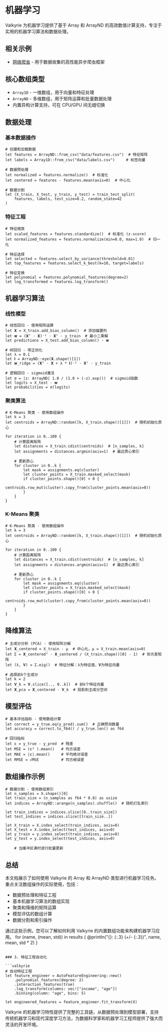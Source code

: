 # 机器学习

Valkyrie 为机器学习提供了基于 Array 和 ArrayND 的高效数值计算支持，专注于实用的机器学习算法和数据处理。

## 相关示例

- [网络爬虫](web-crawler.md) - 用于数据收集的高性能异步爬虫框架

## 核心数组类型

- `Array1D` - 一维数组，用于向量和特征处理
- `ArrayND` - 多维数组，用于矩阵运算和批量数据处理
- 内置异构计算支持，可在 CPU/GPU 间无缝切换

## 数据处理

### 基本数据操作

```valkyrie
# 创建和加载数据
let features = ArrayND::from_csv("data/features.csv")  # 特征矩阵
let labels = Array1D::from_csv("data/labels.csv")     # 标签向量

# 数据预处理
let normalized = features.normalize()  # 标准化
let centered = features - features.mean(axis=0)  # 中心化

# 数据分割
let (X_train, X_test, y_train, y_test) = train_test_split(
    features, labels, test_size=0.2, random_state=42
)
```

### 特征工程

```valkyrie
# 特征缩放
let scaled_features = features.standardize()  # 标准化 (z-score)
let normalized_features = features.normalize(min=0.0, max=1.0)  # 归一化

# 特征选择
let selected = features.select_by_variance(threshold=0.01)
let top_features = features.select_k_best(k=10, target=labels)

# 特征变换
let polynomial = features.polynomial_features(degree=2)
let log_transformed = features.log_transform()
```

## 机器学习算法

### 线性模型

```valkyrie
# 线性回归 - 使用矩阵运算
let 𝐗 = X_train.add_bias_column()  # 添加偏置列
let 𝐰 = (𝐗ᵀ · 𝐗)⁻¹ · 𝐗ᵀ · y_train  # 最小二乘解
let predictions = X_test.add_bias_column() · 𝐰

# 岭回归 - 带正则化
let λ = 0.1
let 𝐈 = ArrayND::eye(𝐗.shape()[1])
let 𝐰_ridge = (𝐗ᵀ · 𝐗 + λ * 𝐈)⁻¹ · 𝐗ᵀ · y_train

# 逻辑回归 - sigmoid激活
let σ = |z: ArrayND| 1.0 / (1.0 + (-z).exp())  # sigmoid函数
let logits = X_test · 𝐰
let probabilities = σ(logits)
```

### 聚类算法

```valkyrie
# K-Means 聚类 - 使用数组操作
let k = 3
let centroids = ArrayND::random([k, X_train.shape()[1]])  # 随机初始化质心

for iteration in 0..100 {
    # 计算距离矩阵
    let distances = X_train.cdist(centroids)  # [n_samples, k]
    let assignments = distances.argmin(axis=1)  # 最近质心索引
    
    # 更新质心
    for cluster in 0..k {
        let mask = assignments.eq(cluster)
        let cluster_points = X_train.masked_select(mask)
        if cluster_points.shape()[0] > 0 {
            centroids.row_mut(cluster).copy_from(cluster_points.mean(axis=0))
        }
    }
}
```

### K-Means 聚类

```valkyrie
# K-Means 聚类 - 使用数组操作
let k = 3
let centroids = ArrayND::random([k, X_train.shape()[1]])  # 随机初始化质心

for iteration in 0..100 {
    # 计算距离矩阵
    let distances = X_train.cdist(centroids)  # [n_samples, k]
    let assignments = distances.argmin(axis=1)  # 最近质心索引
    
    # 更新质心
    for cluster in 0..k {
        let mask = assignments.eq(cluster)
        let cluster_points = X_train.masked_select(mask)
        if cluster_points.shape()[0] > 0 {
            centroids.row_mut(cluster).copy_from(cluster_points.mean(axis=0))
        }
    }
}
```

## 降维算法

```valkyrie
# 主成分分析 (PCA) - 使用矩阵分解
let 𝐗_centered = X_train - μ  # 中心化，μ = X_train.mean(axis=0)
let Σ = 𝐗_centeredᵀ · 𝐗_centered / (X_train.shape()[0] - 1)  # 协方差矩阵
let (λ, 𝐕) = Σ.eig()  # 特征分解：λ为特征值，𝐕为特征向量

# 选择前k个主成分
let k = 2
let 𝐕_k = 𝐕.slice([.., 0..k])  # 前k个特征向量
let 𝐗_pca = 𝐗_centered · 𝐕_k  # 投影到主成分空间
```

## 模型评估

```valkyrie
# 基本评估指标 - 使用数组计算
let correct = y_true.eq(y_pred).sum()  # 正确预测数量
let accuracy = correct.to_f64() / y_true.len() as f64

# 回归指标
let ε = y_true - y_pred  # 残差
let MSE = (ε² ).mean()   # 均方误差
let MAE = |ε|.mean()     # 平均绝对误差
let RMSE = √MSE          # 均方根误差
```

## 数组操作示例

```valkyrie
# 数据分割 - 使用数组索引
let n_samples = X.shape()[0]
let train_size = (n_samples as f64 * 0.8) as usize
let indices = ArrayND::arange(n_samples).shuffle()  # 随机打乱索引

let train_indices = indices.slice([0..train_size])
let test_indices = indices.slice([train_size..])

let X_train = X.index_select(train_indices, axis=0)
let X_test = X.index_select(test_indices, axis=0)
let y_train = y.index_select(train_indices, axis=0)
let y_test = y.index_select(test_indices, axis=0)
```
        
        # 当缓冲区满时进行批量更新
## 总结

本文档展示了如何使用 Valkyrie 的 Array 和 ArrayND 类型进行机器学习任务。重点关注数组操作的实际使用，包括：

- 数据预处理和特征工程
- 基本机器学习算法的数组实现
- 聚类和降维的矩阵运算
- 模型评估的数组计算
- 数据分割和索引操作

通过这些示例，您可以了解如何利用 Valkyrie 的内置数组功能来构建机器学习应用。
for (name, (mean, std)) in results {
    @println("{}: {:.3} (+/- {:.3})", name, mean, std * 2)
}
```

### 3. 特征工程自动化

```valkyrie
# 自动特征工程
let feature_engineer = AutoFeatureEngineering::new()
    .polynomial_features(degree: 2)
    .interaction_features(true)
    .log_transform(columns: vec!["income", "age"])
    .binning(column: "age", bins: 5)

let engineered_features = feature_engineer.fit_transform(X)
```

Valkyrie 的机器学习特性提供了完整的工具链，从数据预处理到模型部署，支持传统机器学习和现代深度学习方法，为数据科学家和机器学习工程师提供了强大而灵活的开发环境。